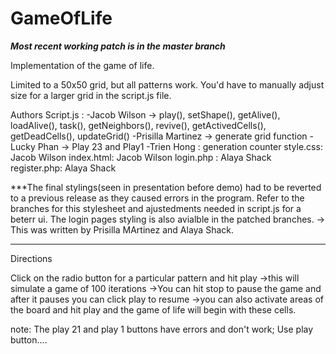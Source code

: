 # GameOfLife
***Most recent working patch is in the master branch***

Implementation of the game of life.

Limited to a 50x50 grid, but all patterns work. You'd have to manually adjust size for a larger grid in the script.js file.

Authors
Script.js :
  -Jacob Wilson -> play(), setShape(), getAlive(), loadAlive(), task(), getNeighbors(), revive(), getActivedCells(), getDeadCells(), updateGrid()
  -Prisilla Martinez -> generate grid function
  -Lucky Phan -> Play 23 and Play1
  -Trien Hong : generation counter
style.css: Jacob Wilson
index.html: Jacob Wilson
login.php : Alaya Shack
register.php: Alaya Shack

***The final stylings(seen in presentation before demo) had to be reverted to a previous release as they caused errors in the program. Refer to the branches for this stylesheet and ajustedments needed in script.js for a beterr ui. The login pages styling is also avialble in the patched branches.
    -> This was written by Prisilla MArtinez and Alaya Shack.
***

Directions

Click on the radio button for a particular pattern and hit play
  ->this will simulate a game of 100 iterations 
  ->You can hit stop to pause the game and after it pauses you can click play to resume
  ->you can also activate areas of the board and hit play and the game of life will begin with these cells.
 

note: The play 21 and play 1 buttons have errors and don't work; Use play button....

